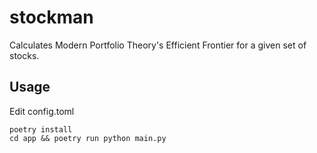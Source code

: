 # stockman
Calculates Modern Portfolio Theory's Efficient Frontier for a given set of stocks.
## Usage
Edit config.toml
```
poetry install
cd app && poetry run python main.py
```

